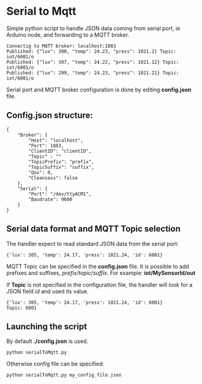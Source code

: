 # Serial to Mqtt

Simple python script to handle JSON data coming from serial port, ie Arduino node, and forwarding to a MQTT broker.

    Connectig to MQTT broker: localhost:1883
    Published: {"lux": 300, "temp": 24.23, "press": 1021.2} Topic: iot/6001/o
    Published: {"lux": 307, "temp": 24.22, "press": 1021.12} Topic: iot/6001/o
    Published: {"lux": 299, "temp": 24.23, "press": 1021.21} Topic: iot/6001/o


Serial port and MQTT broker configuration is done by editing **config.json** file.

## Config.json structure:

    {
        "Broker": {
            "Host": "localhost",
            "Port": 1883,
            "ClientID": "clientID",
            "Topic" : ""
            "TopicPrefix": "prefix",
            "TopicSuffix": "suffix",
            "Qos": 0,
            "Cleansess": false
        },
        "Serial": {
            "Port": "/dev/ttyACM1",
            "Baudrate": 9600
        }
    }

## Serial data format and MQTT Topic selection

The handler expect to read standard JSON data from the serial port:

    {'lux': 305, 'temp': 24.17, 'press': 1021.24, 'id': 6001}

MQTT Topic can be specified in the **config.json** file.
It is possible to add prefixes and suffixes, *prefix/topic/suffix*.
For example: **iot/MySensorId/out**

If **Topic** is not specified in the configuration file, the handler
will look for a JSON field *id* and used its value.

    {'lux': 305, 'temp': 24.17, 'press': 1021.24, 'id': 6001}
    Topic: 6001

## Launching the script

By default **./config.json** is used.

    python serialToMqtt.py

Otherwise config file can be specified:

    python serialToMqtt.py my_config_file.json
